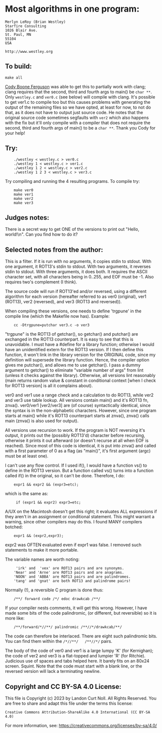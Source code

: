 # Most algorithms in one program:

	Merlyn LeRoy (Brian Westley)
	Starfire Consulting
	1026 Blair Ave.
	St. Paul, MN  
	55104  
	USA

	http://www.westley.org

## To build:

	make all


[Cody Boone Ferguson](/winners.html#Cody_Boone_Ferguson) was able to get
this to partially work with clang; clang requires that the second, third and
fourth args to main() be `char **`. Only `westley.c` and `ver0.c` (see below) will
compile with clang. It's possible to get ver1.c to compile too but this causes
problems with generating the output of the remaining files so we have opted, at
least for now, to not do that, as it does not have to output just source code.
He notes that the original source code sometimes segfaults with `ver2` which
also happens with the fix but it'll only compile with a compiler that
does not require the second, third and fourth args of main() to be a `char **`.
Thank you Cody for your help!


## Try:


		./westley < westley.c > ver0.c
		./westley 1 < westley.c > ver1.c
		./westley 1 2 < westley.c > ver2.c
		./westley 1 2 3 < westley.c > ver3.c


Try compiling and running the 4 resulting programs. To compile try:


		make ver0
		make ver1
		make ver2
		make ver3



## Judges notes:


There is a secret way to get ONE of the versions to print out
"Hello, world!\n".  Can you find how to do it?


## Selected notes from the author:

This is a filter.  If it is run with no arguments, it copies
stdin to stdout.  With one argument, it ROT13's stdin to
stdout.  With two arguments, it reverses stdin to stdout.  With
three arguments, it does both.  It requires the ASCII character
set, with all characters being in 0..255, and EOF must be -1.
Also requires two's complement (I think).

The source code will run if ROT13'ed and/or reversed, using a
different algorithm for each version (hereafter referred to as
ver0 (original), ver1 (ROT13), ver2 (reversed), and ver3 
(ROT13 and reversed)).

When compiling these versions, one needs to define 'trgpune'
in the compile line (which the Makefile now has).  Example:

		cc -Dtrgpune=putchar ver3.c -o ver3

"trgpune" is the ROT13 of getchar(), so getchar() and putchar()
are exchanged in the ROT13 counterpart.  It is easy to see that
this is unavoidable.  I must have a #define for a library
function; otherwise I would have an unidentified extern for the
ROT13 version.  If I then define this function, it won't link
in the library version for the ORIGINAL code, since my
definition will supersede the library function.  Hence, the
compiler option gives me putchar(), and allows me to use
getchar().  I pass a dummy argument to getchar() to eliminate
"variable number of args" from lint (unless it checks against
the library).  Otherwise, all versions lint reasonably (main
returns random value & constant in conditional context [when I
check for ROT13 version] is all it complains about).

ver0 and ver1 use a range check and a calculation to do ROT13,
while ver2 and ver3 use table lookup.  All versions contain
main() and it's ROT13 fn, znva().  ver0/ver1 [ver2/ver3] are
(of course) syntactically identical, since the syntax is in the
non-alphabetic characters.  However, since one program starts
at main() while it's ROT13 counterpart starts at znva(), znva()
calls main (znva() is also used for output).

All versions use recursion to work.  If the program is NOT
reversing it's output, it prints out the (possibly ROT13'd)
character before recursing, otherwise it prints it out
afterward (or doesn't recurse at all when EOF is reached).
Since most of this code is identical, it is put into znva() and
called with a first parameter of 0 as a flag (as "main()", it's
first argument (argc) must be at least one).

I can't use any flow control.  If I used if(), I would have a
function vs() to define in the ROT13 version.  But a function
called vs() turns into a function called if() in the original,
so it can't be done.  Therefore, I do:

		expr1 && expr2 && (expr3=etc);

which is the same as:

		 if (expr1 && expr2) expr3=etc;

A/UX on the Macintosh doesn't get this right; it evaluates ALL
expressions if they aren't in an assignment or conditional
statement.  This might warrant a warning, since other compilers
may do this.  I found MANY compilers botched:

		expr1 && (expr2,expr3);

expr2 was OFTEN evaluated even if expr1 was false.  I removed
such statements to make it more portable.

The variable names are worth noting:

		 'irk' and  'vex' are ROT13 pairs and are synonyms.
		'Near' and 'Arne' are ROT13 pairs and are anagrams.
		'NOON' and 'ABBA' are ROT13 pairs and are palindromes.
		'tang' and 'gnat' are both ROT13 and palindrome pairs!

Normally (!), a reversible C program is done thus:

		/**/ forward code /*/ edoc drawkcab /**/

If your compiler nests comments, it will get this wrong.
However, I have made some bits of the code palindromic,
(or different, but reversible) so it is more like:

		/**/forward/*//**/ palindromic /**//*/drawkcab/**/

The code can therefore be interlaced.  There are eight
such palindromic bits.  You can find them within the
`/*//**/   /**//*/` pairs.

The body of the code of ver0 and ver1 is a large lumpy 'K' (for
Kernighan); the code of ver2 and ver3 is a flat-topped and
lumpier 'R' (for Ritchie).  Judicious use of spaces and tabs
helped here.  It barely fits on an 80x24 screen.  Squint.  Note
that the code must start with a blank line, or the reversed version
will lack a terminating newline.

## Copyright and CC BY-SA 4.0 License:

This file is Copyright (c) 2023 by Landon Curt Noll.  All Rights Reserved.
You are free to share and adapt this file under the terms this license:

    Creative Commons Attribution-ShareAlike 4.0 International (CC BY-SA 4.0)

For more information, see: https://creativecommons.org/licenses/by-sa/4.0/
